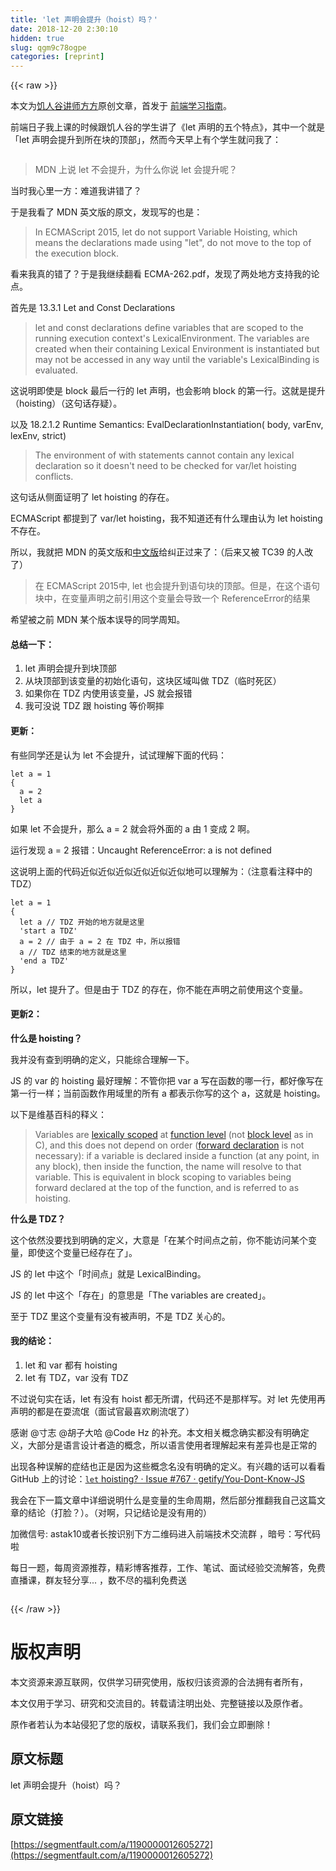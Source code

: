 ```yaml
---
title: 'let 声明会提升（hoist）吗？' 
date: 2018-12-20 2:30:10
hidden: true
slug: qgm9c78ogpe
categories: [reprint]
---
```


{{< raw >}}

                    
<p>本文为<a href="https://jirengu.com" rel="nofollow noreferrer" target="_blank">饥人谷讲师方方</a>原创文章，首发于 <a href="https://zhuanlan.zhihu.com/study-fe" rel="nofollow noreferrer" target="_blank">前端学习指南</a>。</p>
<p>前端日子我上课的时候跟饥人谷的学生讲了《let 声明的五个特点》，其中一个就是「let 声明会提升到所在块的顶部」，然而今天早上有个学生就问我了：</p>
<p><span class="img-wrap"><img data-src="https://i.loli.net/2017/12/27/5a433e9980229.jpg" src="https://static.alili.techhttps://i.loli.net/2017/12/27/5a433e9980229.jpg" alt="" title="" style="cursor: pointer; display: inline;"></span></p>
<blockquote>MDN 上说 let 不会提升，为什么你说 let 会提升呢？</blockquote>
<p>当时我心里一方：难道我讲错了？</p>
<p>于是我看了 MDN 英文版的原文，发现写的也是：</p>
<blockquote>In ECMAScript 2015, let do not support Variable Hoisting, which means the declarations made using "let", do not move to the top of the execution block.</blockquote>
<p>看来我真的错了？于是我继续翻看 ECMA-262.pdf，发现了两处地方支持我的论点。</p>
<p>首先是 13.3.1 Let and Const Declarations</p>
<blockquote>let and const declarations define variables that are scoped to the running execution context's LexicalEnvironment. The variables are created when their containing Lexical Environment is instantiated but may not be accessed in any way until the variable's LexicalBinding is evaluated.</blockquote>
<p>这说明即使是 block 最后一行的 let 声明，也会影响 block 的第一行。这就是提升（hoisting）（这句话存疑）。</p>
<p>以及 18.2.1.2 Runtime Semantics: EvalDeclarationInstantiation( body, varEnv, lexEnv, strict)</p>
<blockquote>The environment of with statements cannot contain any lexical declaration so it doesn't need to be checked for var/let hoisting conflicts.</blockquote>
<p>这句话从侧面证明了 let hoisting 的存在。 </p>
<p>ECMAScript 都提到了 var/let hoisting，我不知道还有什么理由认为 let hoisting 不存在。</p>
<p>所以，我就把 MDN 的英文版和<a href="https://developer.mozilla.org/zh-CN/docs/Web/JavaScript/Reference/Statements/let#let_%E7%9A%84%E6%9A%82%E5%AD%98%E6%AD%BB%E5%8C%BA%E4%B8%8E%E9%94%99%E8%AF%AF" rel="nofollow noreferrer" target="_blank">中文版</a>给纠正过来了：（后来又被 TC39 的人改了）</p>
<blockquote>在 ECMAScript 2015中, let 也会提升到语句块的顶部。但是，在这个语句块中，在变量声明之前引用这个变量会导致一个 ReferenceError的结果</blockquote>
<p>希望被之前 MDN 某个版本误导的同学周知。</p>
<h4>总结一下：</h4>
<ol>
<li>let 声明会提升到块顶部</li>
<li>从块顶部到该变量的初始化语句，这块区域叫做 TDZ（临时死区）</li>
<li>如果你在 TDZ 内使用该变量，JS 就会报错</li>
<li>我可没说 TDZ 跟 hoisting 等价啊摔</li>
</ol>
<h4>更新：</h4>
<p>有些同学还是认为 let 不会提升，试试理解下面的代码：</p>
<div class="widget-codetool" style="display:none;">
      <div class="widget-codetool--inner">
      <span class="selectCode code-tool" data-toggle="tooltip" data-placement="top" title="" data-original-title="全选"></span>
      <span type="button" class="copyCode code-tool" data-toggle="tooltip" data-placement="top" data-clipboard-text="let a = 1
{
  a = 2
  let a
}" title="" data-original-title="复制"></span>
      <span type="button" class="saveToNote code-tool" data-toggle="tooltip" data-placement="top" title="" data-original-title="放进笔记"></span>
      </div>
      </div><pre class="hljs stylus"><code>let <span class="hljs-selector-tag">a</span> = <span class="hljs-number">1</span>
{
  <span class="hljs-selector-tag">a</span> = <span class="hljs-number">2</span>
  let <span class="hljs-selector-tag">a</span>
}</code></pre>
<p>如果 let 不会提升，那么 a = 2 就会将外面的 a 由 1 变成 2 啊。</p>
<p>运行发现 a = 2 报错：Uncaught ReferenceError: a is not defined</p>
<p>这说明上面的代码近似近似近似近似近似近似地可以理解为：（注意看注释中的 TDZ）</p>
<div class="widget-codetool" style="display:none;">
      <div class="widget-codetool--inner">
      <span class="selectCode code-tool" data-toggle="tooltip" data-placement="top" title="" data-original-title="全选"></span>
      <span type="button" class="copyCode code-tool" data-toggle="tooltip" data-placement="top" data-clipboard-text="let a = 1
{
  let a // TDZ 开始的地方就是这里
  'start a TDZ'
  a = 2 // 由于 a = 2 在 TDZ 中，所以报错
  a // TDZ 结束的地方就是这里
  'end a TDZ'
}" title="" data-original-title="复制"></span>
      <span type="button" class="saveToNote code-tool" data-toggle="tooltip" data-placement="top" title="" data-original-title="放进笔记"></span>
      </div>
      </div><pre class="hljs stylus"><code>let <span class="hljs-selector-tag">a</span> = <span class="hljs-number">1</span>
{
  let <span class="hljs-selector-tag">a</span> <span class="hljs-comment">// TDZ 开始的地方就是这里</span>
  <span class="hljs-string">'start a TDZ'</span>
  <span class="hljs-selector-tag">a</span> = <span class="hljs-number">2</span> <span class="hljs-comment">// 由于 a = 2 在 TDZ 中，所以报错</span>
  <span class="hljs-selector-tag">a</span> <span class="hljs-comment">// TDZ 结束的地方就是这里</span>
  <span class="hljs-string">'end a TDZ'</span>
}</code></pre>
<p>所以，let 提升了。但是由于 TDZ 的存在，你不能在声明之前使用这个变量。</p>
<h4>更新2：</h4>
<p><strong>什么是 hoisting？</strong></p>
<p>我并没有查到明确的定义，只能综合理解一下。</p>
<p>JS 的 var 的 hoisting 最好理解：不管你把 var a 写在函数的哪一行，都好像写在第一行一样；当前函数作用域里的所有 a 都表示你写的这个 a，这就是 hoisting。</p>
<p>以下是维基百科的释义：</p>
<blockquote>Variables are <a href="http://t.cn/RHtFVtT" rel="nofollow noreferrer" target="_blank">lexically scoped</a> at <a href="http://t.cn/RHtFoZy" rel="nofollow noreferrer" target="_blank">function level</a> (not <a href="http://t.cn/RHtFWk1" rel="nofollow noreferrer" target="_blank">block level</a> as in C), and this does not depend on order (<a href="https://en.wikipedia.org/wiki/Forward_declaration" rel="nofollow noreferrer" target="_blank">forward declaration</a> is not necessary): if a variable is declared inside a function (at any point, in any block), then inside the function, the name will resolve to that variable. This is equivalent in block scoping to variables being forward declared at the top of the function, and is referred to as hoisting.</blockquote>
<p><strong>什么是 TDZ？</strong></p>
<p>这个依然没要找到明确的定义，大意是「在某个时间点之前，你不能访问某个变量，即使这个变量已经存在了」。</p>
<p>JS 的 let 中这个「时间点」就是 LexicalBinding。</p>
<p>JS 的 let 中这个「存在」的意思是「The variables are created」。 </p>
<p>至于 TDZ 里这个变量有没有被声明，不是 TDZ 关心的。</p>
<h4>我的结论：</h4>
<ol>
<li>let 和 var 都有 hoisting</li>
<li>let 有 TDZ，var 没有 TDZ</li>
</ol>
<p>不过说句实在话，let 有没有 hoist 都无所谓，代码还不是那样写。对 let 先使用再声明的都是在耍流氓（面试官最喜欢刷流氓了）</p>
<p>感谢 @寸志 @胡子大哈 @Code Hz 的补充。本文相关概念确实都没有明确定义，大部分是语言设计者造的概念，所以语言使用者理解起来有差异也是正常的</p>
<p>出现各种误解的症结也正是因为这些概念名没有明确的定义。有兴趣的话可以看看 GitHub 上的讨论：<a href="https://github.com/getify/You-Dont-Know-JS/issues/767" rel="nofollow noreferrer" target="_blank"><code>let</code> hoisting? · Issue #767 · getify/You-Dont-Know-JS</a></p>
<p>我会在下一篇文章中详细说明什么是变量的生命周期，然后部分推翻我自己这篇文章的结论（打脸？）。（对啊，只记结论是没有用的）</p>
<p>加微信号: astak10或者长按识别下方二维码进入前端技术交流群 ，暗号：写代码啦</p>
<p>每日一题，每周资源推荐，精彩博客推荐，工作、笔试、面试经验交流解答，免费直播课，群友轻分享... ，数不尽的福利免费送</p>
<p><span class="img-wrap"><img data-src="https://i.loli.net/2017/12/27/5a43467ec99b9.png" src="https://static.alili.techhttps://i.loli.net/2017/12/27/5a43467ec99b9.png" alt="" title="" style="cursor: pointer;"></span></p>

                
{{< /raw >}}

# 版权声明
本文资源来源互联网，仅供学习研究使用，版权归该资源的合法拥有者所有，

本文仅用于学习、研究和交流目的。转载请注明出处、完整链接以及原作者。

原作者若认为本站侵犯了您的版权，请联系我们，我们会立即删除！

## 原文标题
let 声明会提升（hoist）吗？

## 原文链接
[https://segmentfault.com/a/1190000012605272](https://segmentfault.com/a/1190000012605272)

